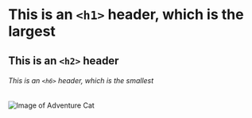# This is an `<h1>` header, which is the largest
## This is an `<h2>` header
###### This is an `<h6>` header, which is the smallest

![Image of Adventure Cat](https://octodex.github.com/images/adventure-cat.png)
